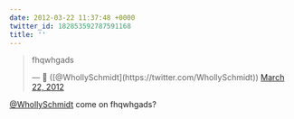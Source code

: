 ```yaml
---
date: 2012-03-22 11:37:48 +0000
twitter_id: 182853592787591168
title: ''
---
```


<blockquote class="twitter-tweet"><p lang="lv" dir="ltr">fhqwhgads</p>&mdash; 🤧 ([@WhollySchmidt](https://twitter.com/WhollySchmidt)) <a href="https://twitter.com/WhollySchmidt/status/182851289649131521?ref_src=twsrc%5Etfw">March 22, 2012</a></blockquote>
<script async src="https://platform.twitter.com/widgets.js" charset="utf-8"></script>

[@WhollySchmidt](https://twitter.com/WhollySchmidt) come on fhqwhgads?
